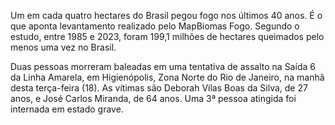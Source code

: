 Um em cada quatro hectares do Brasil pegou fogo nos últimos 40 anos. É o que aponta levantamento realizado pelo MapBiomas Fogo. Segundo o estudo, entre 1985 e 2023, foram 199,1 milhões de hectares queimados pelo menos uma vez no Brasil.

Duas pessoas morreram baleadas em uma tentativa de assalto na Saída 6 da Linha Amarela, em Higienópolis, Zona Norte do Rio de Janeiro, na manhã desta terça-feira (18). As vítimas são Deborah Vilas Boas da Silva, de 27 anos, e José Carlos Miranda, de 64 anos. Uma 3ª pessoa atingida foi internada em estado grave.
